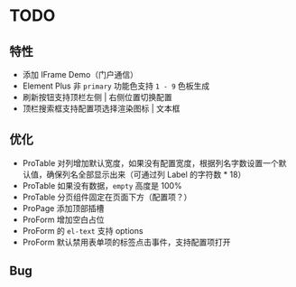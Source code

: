 # TODO

## 特性

- 添加 IFrame Demo（门户通信）
- Element Plus 非 `primary` 功能色支持 `1 - 9` 色板生成
- 刷新按钮支持顶栏左侧 | 右侧位置切换配置
- 顶栏搜索框支持配置项选择渲染图标 | 文本框

## 优化

- ProTable 对列增加默认宽度，如果没有配置宽度，根据列名字数设置一个默认值，确保列名全部显示出来（可通过列 Label 的字符数 \* 18）
- ProTable 如果没有数据，`empty` 高度是 100%
- ProTable 分页组件固定在页面下方（配置项？）
- ProPage 添加顶部插槽
- ProForm 增加空白占位
- ProForm 的 `el-text` 支持 options
- ProForm 默认禁用表单项的标签点击事件，支持配置项打开

## Bug

